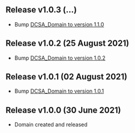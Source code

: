 Release v1.0.3 (...)
-------------------------------
- Bump [DCSA_Domain to version 1.1.0](https://github.com/dcsaorg/DCSA-OpenAPI/blob/master/domain/dcsa/dcsa_domain_v1.1.0.yaml)

Release v1.0.2 (25 August 2021)
-------------------------------
- Bump [DCSA_Domain to version 1.0.2](https://github.com/dcsaorg/DCSA-OpenAPI/blob/master/domain/dcsa/dcsa_domain_v1.0.2.yaml)

Release v1.0.1 (02 August 2021)
-------------------------------
- Bump [DCSA_Domain to version 1.0.1](https://github.com/dcsaorg/DCSA-OpenAPI/blob/master/domain/dcsa/dcsa_domain_v1.0.1.yaml)

Release v1.0.0 (30 June 2021)
-----------------------------
- Domain created and released
